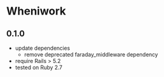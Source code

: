 # Wheniwork

## 0.1.0


- update dependencies
  - remove deprecated faraday_middleware dependency
- require Rails > 5.2
- tested on Ruby 2.7

